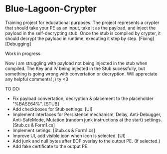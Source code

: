 # Blue-Lagoon-Crypter
Training project for educational purposes. The project represents a crypter that should take your PE as an input, take  it as the payload, and inject the payload in the self-decrypting stub. Once the stub is compiled by crypter, it should decrypt the payload in runtime, executing it step by step. [Fixing] [Debugging]

Work in progress.

Now i am struggling with payload not being injected in the stub when compiled.
The Key and IV being injected in the Stub sucessfully, but something is going wrong with convertation or decryption.
Will appreciate any helpful comments! ;) ty <3

TO DO:
- Fix payload convertation, decryption & placement to the placeholder "%BASE64%". [STUB]
- Add checkboxes for Stub settings. [UI]
- Implement interfaces for Persistence mechanism, Delay, Anti-Debugger, Anti-SafeMode, Mutation (random junk instructions at the start) settings. [Stub.cs & Form1.cs]
- Implement setings. [Stub.cs & Form1.cs]
- Improve UI, add visible icon when icon is selected. [UI]
- Add junk and null bytes after EOF overlay to the output PE. (If selected.)
- Add fake certificate to the output PE.
